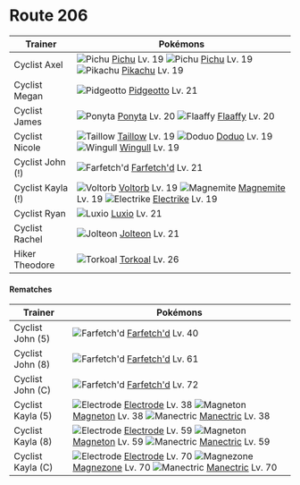 # Route 206

Trainer                    | Pokémons
---                        | ---
Cyclist Axel               | ![][172]  [Pichu] Lv. 19  ![][172]  [Pichu] Lv. 19  ![][025]  [Pikachu] Lv. 19
Cyclist Megan              | ![][017]  [Pidgeotto] Lv. 21
Cyclist James              | ![][077]  [Ponyta] Lv. 20  ![][180]  [Flaaffy] Lv. 20
Cyclist Nicole             | ![][276]  [Taillow] Lv. 19  ![][084]  [Doduo] Lv. 19  ![][278]  [Wingull] Lv. 19
Cyclist John (!)           | ![][083]  [Farfetch'd] Lv. 21
Cyclist Kayla (!)          | ![][100]  [Voltorb] Lv. 19  ![][081]  [Magnemite] Lv. 19  ![][309]  [Electrike] Lv. 19
Cyclist Ryan               | ![][404]  [Luxio] Lv. 21
Cyclist Rachel             | ![][135]  [Jolteon] Lv. 21
Hiker Theodore             | ![][324]  [Torkoal] Lv. 26

#### Rematches

Trainer                    | Pokémons
---                        | ---
Cyclist John (5)           | ![][083]  [Farfetch'd] Lv. 40
Cyclist John (8)           | ![][083]  [Farfetch'd] Lv. 61
Cyclist John (C)           | ![][083]  [Farfetch'd] Lv. 72
Cyclist Kayla (5)          | ![][101]  [Electrode] Lv. 38  ![][082]  [Magneton] Lv. 38  ![][310]  [Manectric] Lv. 38
Cyclist Kayla (8)          | ![][101]  [Electrode] Lv. 59  ![][082]  [Magneton] Lv. 59  ![][310]  [Manectric] Lv. 59
Cyclist Kayla (C)          | ![][101]  [Electrode] Lv. 70  ![][462]  [Magnezone] Lv. 70  ![][310]  [Manectric] Lv. 70
[017]: https://raw.githubusercontent.com/PokeAPI/sprites/master/sprites/pokemon/17.png "Pidgeotto"
[025]: https://raw.githubusercontent.com/PokeAPI/sprites/master/sprites/pokemon/25.png "Pikachu"
[077]: https://raw.githubusercontent.com/PokeAPI/sprites/master/sprites/pokemon/77.png "Ponyta"
[081]: https://raw.githubusercontent.com/PokeAPI/sprites/master/sprites/pokemon/81.png "Magnemite"
[082]: https://raw.githubusercontent.com/PokeAPI/sprites/master/sprites/pokemon/82.png "Magneton"
[083]: https://raw.githubusercontent.com/PokeAPI/sprites/master/sprites/pokemon/83.png "Farfetch'd"
[084]: https://raw.githubusercontent.com/PokeAPI/sprites/master/sprites/pokemon/84.png "Doduo"
[100]: https://raw.githubusercontent.com/PokeAPI/sprites/master/sprites/pokemon/100.png "Voltorb"
[101]: https://raw.githubusercontent.com/PokeAPI/sprites/master/sprites/pokemon/101.png "Electrode"
[135]: https://raw.githubusercontent.com/PokeAPI/sprites/master/sprites/pokemon/135.png "Jolteon"
[172]: https://raw.githubusercontent.com/PokeAPI/sprites/master/sprites/pokemon/172.png "Pichu"
[180]: https://raw.githubusercontent.com/PokeAPI/sprites/master/sprites/pokemon/180.png "Flaaffy"
[276]: https://raw.githubusercontent.com/PokeAPI/sprites/master/sprites/pokemon/276.png "Taillow"
[278]: https://raw.githubusercontent.com/PokeAPI/sprites/master/sprites/pokemon/278.png "Wingull"
[309]: https://raw.githubusercontent.com/PokeAPI/sprites/master/sprites/pokemon/309.png "Electrike"
[310]: https://raw.githubusercontent.com/PokeAPI/sprites/master/sprites/pokemon/310.png "Manectric"
[324]: https://raw.githubusercontent.com/PokeAPI/sprites/master/sprites/pokemon/324.png "Torkoal"
[404]: https://raw.githubusercontent.com/PokeAPI/sprites/master/sprites/pokemon/404.png "Luxio"
[462]: https://raw.githubusercontent.com/PokeAPI/sprites/master/sprites/pokemon/462.png "Magnezone"
[Pidgeotto]: /pokemon_changes/017.md
[Pikachu]: /pokemon_changes/025.md
[Ponyta]: /pokemon_changes/077.md
[Magnemite]: /pokemon_changes/081.md
[Magneton]: /pokemon_changes/082.md
[Farfetch'd]: /pokemon_changes/083.md
[Doduo]: /pokemon_changes/084.md
[Voltorb]: /pokemon_changes/100.md
[Electrode]: /pokemon_changes/101.md
[Jolteon]: /pokemon_changes/135.md
[Pichu]: /pokemon_changes/172.md
[Flaaffy]: /pokemon_changes/180.md
[Taillow]: /pokemon_changes/276.md
[Wingull]: /pokemon_changes/278.md
[Electrike]: /pokemon_changes/309.md
[Manectric]: /pokemon_changes/310.md
[Torkoal]: /pokemon_changes/324.md
[Luxio]: /pokemon_changes/404.md
[Magnezone]: /pokemon_changes/462.md
